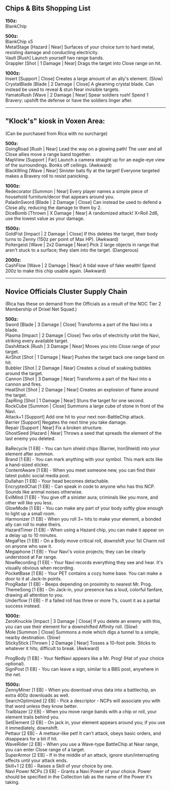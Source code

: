 Chips & Bits Shopping List
---
**150z:**  
BlankChip  

**500z:**  
BlankChip x5  
MetalStage [Hazard | Near] Surfaces of your choice turn to hard metal, resisting damage and conducting electricity.  
Vault [Rush] Launch yourself two range bands.  
Grappler [Shot | 1 Damage | Near] Drags the target into Close range on hit.  

**1000z:**  
Insert [Support | Close] Creates a large amount of an ally's element. (Slow)  
CrystalBlade [Blade | 2 Damage | Close] A gleaming crystal blade. Can instead be used to reveal & stun Near invisible targets.  
YamatoRush [Wave | 2 Damage | Near] Spear soldiers rush! Spend 1 Bravery: upshift the defense or have the soldiers linger after.  

---

"Klock's" kiosk in Voxen Area:
---
(Can be purchased from Rica with no surcharge)  

**500z:**  
GoingRoad [Rush | Near] Lead the way on a glowing path! The user and all Close allies move a range band together.  
MapView [Support | Far] Launch a camera straight up for an eagle-eye view of the surroundings. Bonks off ceilings. (Awkward)  
BlackWing [Wave | Near] Sinister bats fly at the target! Everyone targeted makes a Bravery roll to resist panicking.  

**1000z:**  
Redecorator [Summon | Near] Every player names a simple piece of household furniture/decor that appears around you.  
PaladinSword [Blade | 2 Damage | Close] Can instead be used to defend a Close ally, reducing the damage to them by 2.  
DiceBomb [Thrown | X Damage | Near] A randomized attack! X=Roll 2d6, use the lowest value as your damage.  

**1500z:**  
GoldFist [Impact | 2 Damage | Close] If this deletes the target, their body turns to Zenny (150z per point of Max HP). (Awkward)  
Poltergeist [Wave | 2x2 Damage | Near] Pick 2 large objects in range that aren't stuck to a surface; they slam into the target.  (Dangerous)  

**2000z:**  
CashFlow [Wave | 2 Damage | Near] A tidal wave of fake wealth! Spend 200z to make this chip usable again. (Awkward)  

---

Novice Officials Cluster Supply Chain
---
(Rica has these on demand from the Officials as a result of the NOC Tier 2 Membership of Drixel Net Squad.)

**500z:**  
Sword [Blade | 3 Damage | Close] Transforms a part of the Navi into a blade.  
Plasma [Impact | 2 Damage | Close] Two orbs of electricity orbit the Navi, striking every available target.  
DashAttack [Rush | 3 Damage | Near] Moves you into Close range of your target.  
AirShot [Shot | 1 Damage | Near] Pushes the target back one range band on hit.  
Bubbler [Shot | 2 Damage | Near] Creates a cloud of soaking bubbles around the target.  
Cannon [Shot | 3 Damage | Near] Transforms a part of the Navi into a cannon and fires.  
HeatShot [Shot | 2 Damage | Near] Creates an explosion of flame around the target.  
ZapRing [Shot | 1 Damage | Near] Stuns the target for one second.  
RockCube [Summon | Close] Summons a large cube of stone in front of the Navi.  
Attack+1 [Support] Add one hit to your next non-BattleChip attack.  
Barrier [Support] Negates the next time you take damage.  
Repair [Support | Near] Fix a broken structure.  
GhostSeed [Hazard | Near] Throws a seed that spreads the element of the last enemy you deleted.  
  
BaRecycle [1 EB] - You can turn shield chips (Barrier, IronShield) into your element after summon.  
Brand [1 EB] - You can mark anything with your symbol. This mark acts like a hand-sized sticker.  
ContentAware [1 EB] - When you meet someone new, you can find their latest public social media post.  
Dullahan [1 EB] - Your head becomes detachable.  
EncryptedChat [1 EB] - Can speak in code to anyone who has this NCP. Sounds like animal noises otherwise.  
EvilMind [1 EB] - You give off a sinister aura; criminals like you more, and other will like you less.  
GlowMode [1 EB] - You can make any part of your body softly glow enough to light up a small room.  
Harmonizer [1 EB] - When you roll 3+ hits to make your element, a bonded ally can roll to make theirs.  
HazardTimer [1 EB] - When using a Hazard chip, you can make it appear on a delay up to 10 minutes.  
MegaFlex [1 EB] - On a Body move critical roll, downshift your 1st Charm roll on anyone who saw it.  
Megaphone [1 EB] - Your Navi's voice projects; they can be clearly understood at Far range.  
NowRecording [1 EB] - Your Navi records everything they see and hear. It's visually obvious when recording.  
PocketBase [1 EB] - Your PET contains a cozy home base. You can make a door to it at Jack-In points.  
ProgRadar [1 EB] - Beeps depending on proximity to nearest Mr. Prog.  
ThemeSong [1 EB] - On Jack-in, your presence has a loud, colorful fanfare, drawing all attention to you.  
Underflow [1 EB] - If a failed roll has three or more 1's, count it as a partial success instead.  
  
**1000z:**  
ZeroKnuckle [Impact | 3 Damage | Close] If you delete an enemy with this, you can use their element for a downshifted Affinity roll.   (Slow)  
Mole [Summon | Close] Summons a mole which digs a tunnel to a simple, nearby destination. (Slow)  
StickyStick [Thrown | 2 Damage | Near] Tosses a 10-foot pole. Sticks to whatever it hits; difficult to break. (Awkward)  
  
ProgBody [1 EB] - Your NetNavi appears like a Mr. Prog! (Hat of your choice optional).  
SignPost [1 EB] - You can leave a sign, similar to a BBS post, anywhere in the net.  
  
**1500z:**  
ZennyMiner [1 EB] - When you download virus data into a battlechip, an extra 400z downloads as well.  
SearchOptimized [2 EB] - Pick a descriptor - NCPs will associate you with that word unless they know better.  
Trailblazer [2 EB] - When you move range bands with a chip or roll, your element trails behind you.  
SetElement [2 EB] - On jack in, your element appears around you; if you use it immediately, downshift.  
Pettaur [2 EB] - A mettaur-like pet! It can't attack, obeys basic orders, and disappears for a bit if hit.  
WaveRider [2 EB] - When you use a Wave-type BattleChip at Near range, you can enter Close range of a target.  
SuperArmor [2 EB] - If in the middle of an attack, ignore stun/interrupting effects until your attack ends.  
Skill+1 [2 EB] - Raises a Skill of your choice by one.  
Navi Power NCPs [3 EB] - Grants a Navi Power of your choice. Power should be specified in the Collection tab as the name of the Power it's taking.  
